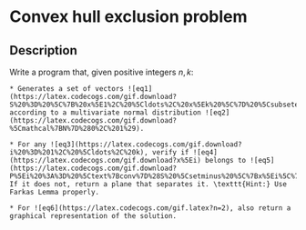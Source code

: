 # Convex hull exclusion problem

## Description

Write a program that, given positive integers $n, k$:

    * Generates a set of vectors ![eq1](https://latex.codecogs.com/gif.download?S%20%3D%20%5C%7B%20x%5E1%2C%20%5Cldots%2C%20x%5Ek%20%5C%7D%20%5Csubseteq%20%5Cmathbb%7BR%7D%5En), according to a multivariate normal distribution ![eq2](https://latex.codecogs.com/gif.download?%5Cmathcal%7BN%7D%280%2C%201%29).

    * For any ![eq3](https://latex.codecogs.com/gif.download?i%20%3D%201%2C%20%5Cldots%2C%20k), verify if ![eq4](https://latex.codecogs.com/gif.download?x%5Ei) belongs to ![eq5](https://latex.codecogs.com/gif.download?P%5Ei%20%3A%3D%20%5Ctext%7Bconv%7D%28S%20%5Csetminus%20%5C%7Bx%5Ei%5C%7D%29). If it does not, return a plane that separates it. \texttt{Hint:} Use Farkas Lemma properly.

    * For ![eq6](https://latex.codecogs.com/gif.latex?n=2), also return a graphical representation of the solution.
